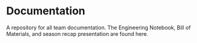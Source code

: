 Documentation
=============

A repository for all team documentation. The Engineering Notebook, Bill of Materials, and season recap presentation are found here.
